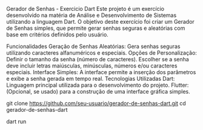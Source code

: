 Gerador de Senhas - Exercicio Dart
Este projeto é um exercício desenvolvido na matéria de Análise e Desenvolvimento de Sistemas utilizando a linguagem Dart. O objetivo deste exercício foi criar um Gerador de Senhas simples, que permite gerar senhas seguras e aleatórias com base em critérios definidos pelo usuário.

Funcionalidades
Geração de Senhas Aleatórias: Gera senhas seguras utilizando caracteres alfanuméricos e especiais.
Opções de Personalização:
Definir o tamanho da senha (número de caracteres).
Escolher se a senha deve incluir letras maiúsculas, minúsculas, números e/ou caracteres especiais.
Interface Simples: A interface permite a inserção dos parâmetros e exibe a senha gerada em tempo real.
Tecnologias Utilizadas
Dart: Linguagem principal utilizada para o desenvolvimento do projeto.
Flutter: (Opcional, se usado) para a construção de uma interface gráfica simples.

git clone https://github.com/seu-usuario/gerador-de-senhas-dart.git
cd gerador-de-senhas-dart

dart run
